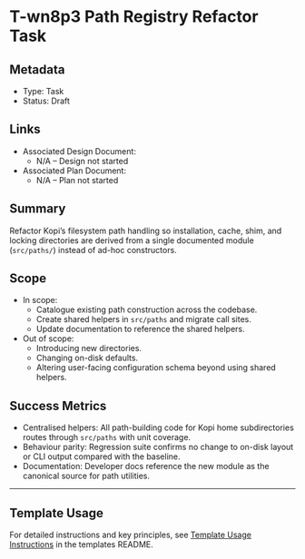 # T-wn8p3 Path Registry Refactor Task

## Metadata

- Type: Task
- Status: Draft
  <!-- Draft: Under discussion | In Progress: Actively working | Complete: Code complete | Cancelled: Work intentionally halted -->

## Links

- Associated Design Document:
  - N/A – Design not started
- Associated Plan Document:
  - N/A – Plan not started

## Summary

Refactor Kopi’s filesystem path handling so installation, cache, shim, and locking directories are derived from a single documented module (`src/paths/`) instead of ad-hoc constructors.

## Scope

- In scope:
  - Catalogue existing path construction across the codebase.
  - Create shared helpers in `src/paths` and migrate call sites.
  - Update documentation to reference the shared helpers.
- Out of scope:
  - Introducing new directories.
  - Changing on-disk defaults.
  - Altering user-facing configuration schema beyond using shared helpers.

## Success Metrics

- Centralised helpers: All path-building code for Kopi home subdirectories routes through `src/paths` with unit coverage.
- Behaviour parity: Regression suite confirms no change to on-disk layout or CLI output compared with the baseline.
- Documentation: Developer docs reference the new module as the canonical source for path utilities.

---

## Template Usage

For detailed instructions and key principles, see [Template Usage Instructions](../../templates/README.md#task-template-taskmd) in the templates README.
